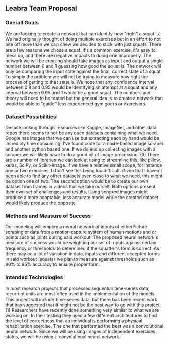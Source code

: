 ## Leabra Team Proposal

### Overall Goals
We are looking to create a network that can identify how "right" a squat is. We had originally thought of doing multiple exercises but in an effort to not bite off more than we can chew we decided to stick with just squats. There are a few reasons we chose a squat: it's a common exercise, it's easy to mess up, and there are negative impacts to doing one improperly. The network we will be creating should take images as input and output a single number between 0 and 1 guessing how good the squat is. The network will only be comparing the input state against the final, correct state of a squat. To simply the problem we will not be trying to measure how right the process of getting to that state is. We hope that any confidence interval between 0.8 and 0.95 would be identifying an attempt at a squat and any interval between 0.95 and 1 would be a good squat. The numbers and theory will need to be tested but the general idea is to create a network that would be able to "guide" less experienced gym goers or exercisers.

### Dataset Possibilities
Despite looking through resources like Kaggle, ImageNet, and other data repos there seems to not be any open datasets containing what we need. Google has images that we can use but extracting each by hand would be incredibly time consuming. I've found code for a node-based image scraper and another python based one. If we do end up collecting images with a scraper we will likely have to do a good bit of image processing. (3) There are a number of libraries we can look at using to streamline this, like pillow, keras, SciPy, or Scikit-image. If we have a relative small scope, for instance one or two exercises, I don't see this being too difficult. Given that I haven't been able to find any other datasets even close to what we need, this might be option one of two. The second option would be to create our own dataset from frames in videos that we take ourself. Both options present their own set of challenges and results. Using scraped images might produce a more adaptable, less accurate model while the created dataset would likely produce the opposite.

### Methods and Measure of Success
Our modeling will employ a neural network of inputs of eitherPicture scraping or data from a motion capture system of human motions and or points such as joints during said workout. The proposed neural network's measure of success would be weighting our set of inputs against certain frequency or thresholds to determined if the squatter's form is correct. As there may be a lot of variation in data, inputs and different accepted forms in said workout (squats) we plan to measure against thresholds such as 80% to 95% accuracy to ensure proper form.

### Intended Technologies
In most research projects that processes sequential time-series data, recurrent units are most often used in the implementation of the models. This project will include time-series data, but there has been recent work that has suggested that it might not be the best way to go with this project. (1) Researchers have recently done something very similar to what we are working on. In their testing they used a few different architectures to find the level of correctness that an individual is performing a physical rehabilitation exercise. The one that performed the best was a convolutional neural network. Since we will be using images of independent exercises states, we will be using a convolutional neural network.
